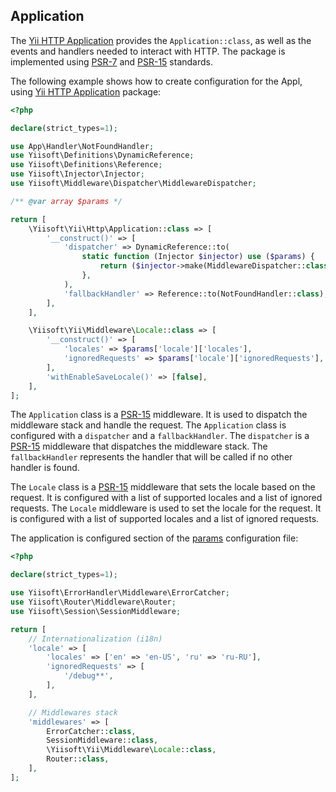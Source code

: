 ## Application

The [Yii HTTP Application](https://github.com/yiisoft/yii-http) provides the `Application::class`, as well as the events and handlers needed to interact with HTTP. The package is implemented using [PSR-7](https://www.php-fig.org/psr/psr-7/) and [PSR-15](https://www.php-fig.org/psr/psr-15/) standards.


The following example shows how to create configuration for the Appl, using [Yii HTTP Application](https://github.com/yiisoft/yii-http) package:

```php
<?php

declare(strict_types=1);

use App\Handler\NotFoundHandler;
use Yiisoft\Definitions\DynamicReference;
use Yiisoft\Definitions\Reference;
use Yiisoft\Injector\Injector;
use Yiisoft\Middleware\Dispatcher\MiddlewareDispatcher;

/** @var array $params */

return [
    \Yiisoft\Yii\Http\Application::class => [
        '__construct()' => [
            'dispatcher' => DynamicReference::to(
                static function (Injector $injector) use ($params) {
                    return ($injector->make(MiddlewareDispatcher::class))->withMiddlewares($params['middlewares']);
                },
            ),
            'fallbackHandler' => Reference::to(NotFoundHandler::class),
        ],
    ],

    \Yiisoft\Yii\Middleware\Locale::class => [
        '__construct()' => [
            'locales' => $params['locale']['locales'],
            'ignoredRequests' => $params['locale']['ignoredRequests'],
        ],
        'withEnableSaveLocale()' => [false],
    ],
];
```

The `Application` class is a [PSR-15](https://www.php-fig.org/psr/psr-15/) middleware. It is used to dispatch the middleware stack and handle the request. The `Application` class is configured with a `dispatcher` and a `fallbackHandler`. The `dispatcher` is a [PSR-15](https://www.php-fig.org/psr/psr-15/) middleware that dispatches the middleware stack. The `fallbackHandler` represents the handler that will be called if no other handler is found.

The `Locale` class is a [PSR-15](https://www.php-fig.org/psr/psr-15/) middleware that sets the locale based on the request. It is configured with a list of supported locales and a list of ignored requests. The `Locale` middleware is used to set the locale for the request. It is configured with a list of supported locales and a list of ignored requests.

The application is configured section of the [params](https://github.com/yii-tools/app/blob/main/config/params.php) configuration file:

```php
<?php

declare(strict_types=1);

use Yiisoft\ErrorHandler\Middleware\ErrorCatcher;
use Yiisoft\Router\Middleware\Router;
use Yiisoft\Session\SessionMiddleware;

return [
    // Internationalization (i18n)
    'locale' => [
        'locales' => ['en' => 'en-US', 'ru' => 'ru-RU'],
        'ignoredRequests' => [
            '/debug**',
        ],
    ],

    // Middlewares stack
    'middlewares' => [
        ErrorCatcher::class,
        SessionMiddleware::class,
        \Yiisoft\Yii\Middleware\Locale::class,
        Router::class,
    ],
];
```
